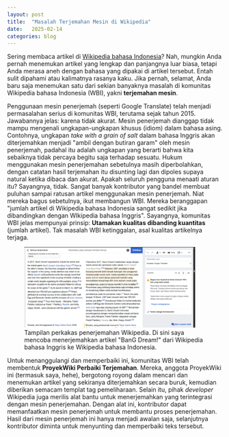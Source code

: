 ```yaml
---
layout: post
title:  "Masalah Terjemahan Mesin di Wikipedia"
date:   2025-02-14
categories: blog
---
```


Sering membaca artikel di <a href="https://id.wikipedia.org/wiki/Halaman_Utama">Wikipedia bahasa Indonesia</a>? Nah, mungkin Anda pernah menemukan artikel yang lengkap dan panjangnya luar biasa, tetapi Anda merasa aneh dengan bahasa yang dipakai di artikel tersebut. Entah sulit dipahami atau kalimatnya rasanya kaku. Jika pernah, selamat, Anda baru saja menemukan satu dari sekian banyaknya masalah di komunitas Wikipedia bahasa Indonesia (WBI), yakni **terjemahan mesin**.

Penggunaan mesin penerjemah (seperti Google Translate) telah menjadi permasalahan serius di komunitas WBI, terutama sejak tahun 2015. Jawabannya jelas: karena tidak akurat. Mesin penerjemah dianggap tidak mampu mengenali ungkapan-ungkapan khusus (idiom) dalam bahasa asing. Contohnya, ungkapan *take with a grain of salt* dalam bahasa Inggris akan diterjemahkan menjadi "ambil dengan butiran garam" oleh mesin penerjemah, padahal itu adalah ungkapan yang berarti bahwa kita sebaiknya tidak percaya begitu saja terhadap sesuatu. Hukum menggunakan mesin penerjemahan sebetulnya masih diperbolahkan, dengan catatan hasil terjemahan itu disunting lagi dan dipoles supaya natural ketika dibaca dan akurat. Apakah seluruh pengguna menaati aturan itu? Sayangnya, tidak. Sangat banyak kontributor yang bandel membuat puluhan sampai ratusan artikel menggunakan mesin penerjemah. Niat mereka bagus sebetulnya, ikut membangun WBI. Mereka beranggapan "jumlah artikel di Wikipedia bahasa Indonesia sangat sedikit jika dibandingkan dengan WIkipedia bahasa Inggris". Sayangnya, komunitas WBI jelas mempunyai prinsip: **Utamakan kualitas dibanding kuantitas** (jumlah artikel). Tak masalah WBI ketinggalan, asal kualitas artikelnya terjaga.

<figure>
<img src="/media/image (3).png" width="400" alt="ss"/>
 <figcaption>Tampilan perkakas penerjemahan Wikipedia. Di sini saya mencoba menerjemahkan artikel "BanG Dream!" dari Wikipedia bahasa Inggris ke Wikipedia bahasa Indonesia.</figcaption>
</figure>

Untuk menanggulangi dan memperbaiki ini, komunitas WBI telah membentuk **ProyekWiki Perbaiki Terjemahan**. Mereka, anggota ProyekWiki ini (termasuk saya, hehe), bergotong royong dalam mencari dan menemukan artikel yang sekiranya diterjemahkan secara buruk, kemudian diberikan semacam templat tag pemeliharaan.<!-- Sejauh ini, bedasarkan data telah tercatat ada lebih dari 1.500 artikel yang diterjemahkan secara buruk. Itu baru yang terdeteksi, saya yakin pasti lebih banyak daripada itu. Sebanyak itu, sulit rasanya tuk diselesaikan, karena kami kekurangan pengguna yang berpengalaman dan mau mengurusi ribuan artikel terjemahan buruk. Ribet, ya?--> Selain itu, pihak *developer* Wikipedia juga merilis alat bantu untuk menerjemahkan yang terintegrasi dengan mesin penerjemahan. Dengan alat ini, kontributor dapat memanfaatkan mesin penerjemah untuk membantu proses penerjemahan. Hasil dari mesin penerjemah ini hanya menjadi awalan saja, selanjutnya kontributor diminta untuk menyunting dan memperbaiki teks tersebut.